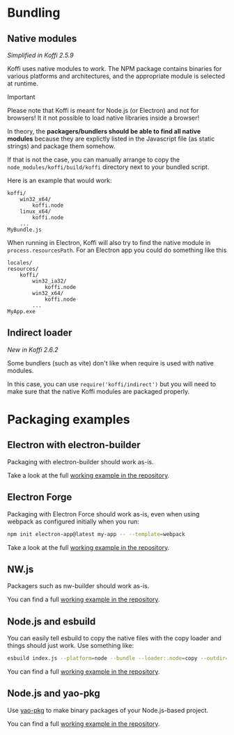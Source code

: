 # Bundling

## Native modules

*Simplified in Koffi 2.5.9*

Koffi uses native modules to work. The NPM package contains binaries for various platforms and architectures, and the appropriate module is selected at runtime.

> [!IMPORTANT]
> Please note that Koffi is meant for Node.js (or Electron) and not for browsers! It it not possible to load native libraries inside a browser!

In theory, the **packagers/bundlers should be able to find all native modules** because they are explictly listed in the Javascript file (as static strings) and package them somehow.

If that is not the case, you can manually arrange to copy the `node_modules/koffi/build/koffi` directory next to your bundled script.

Here is an example that would work:

```text
koffi/
    win32_x64/
        koffi.node
    linux_x64/
        koffi.node
    ...
MyBundle.js
```

When running in Electron, Koffi will also try to find the native module in `process.resourcesPath`. For an Electron app you could do something like this

```text
locales/
resources/
    koffi/
        win32_ia32/
            koffi.node
        win32_x64/
            koffi.node
        ...
MyApp.exe
```

## Indirect loader

*New in Koffi 2.6.2*

Some bundlers (such as vite) don't like when require is used with native modules.

In this case, you can use `require('koffi/indirect')` but you will need to make sure that the native Koffi modules are packaged properly.

# Packaging examples

## Electron with electron-builder

Packaging with electron-builder should work as-is.

Take a look at the full [working example in the repository](https://codeberg.org/Koromix/rygel/src/branch/master/src/koffi/examples/electron-builder).

## Electron Forge

Packaging with Electron Force should work as-is, even when using webpack as configured initially when you run:

```sh
npm init electron-app@latest my-app -- --template=webpack
```

Take a look at the full [working example in the repository](https://codeberg.org/Koromix/rygel/src/branch/master/src/koffi/examples/electron-forge).

## NW.js

Packagers such as nw-builder should work as-is.

You can find a full [working example in the repository](https://codeberg.org/Koromix/rygel/src/branch/master/src/koffi/examples/nwjs).

## Node.js and esbuild

You can easily tell esbuild to copy the native files with the copy loader and things should just work. Use something like:

```sh
esbuild index.js --platform=node --bundle --loader:.node=copy --outdir=dist/
```

You can find a full [working example in the repository](https://codeberg.org/Koromix/rygel/src/branch/master/src/koffi/examples/node-esbuild).

## Node.js and yao-pkg

Use [yao-pkg](https://github.com/yao-pkg/pkg) to make binary packages of your Node.js-based project.

You can find a full [working example in the repository](https://codeberg.org/Koromix/rygel/src/branch/master/src/koffi/examples/yao-pkg).
